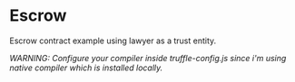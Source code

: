 # Escrow
Escrow contract example using lawyer as a trust entity.

*WARNING: Configure your compiler inside truffle-config.js since i'm using native compiler which is installed locally.*
